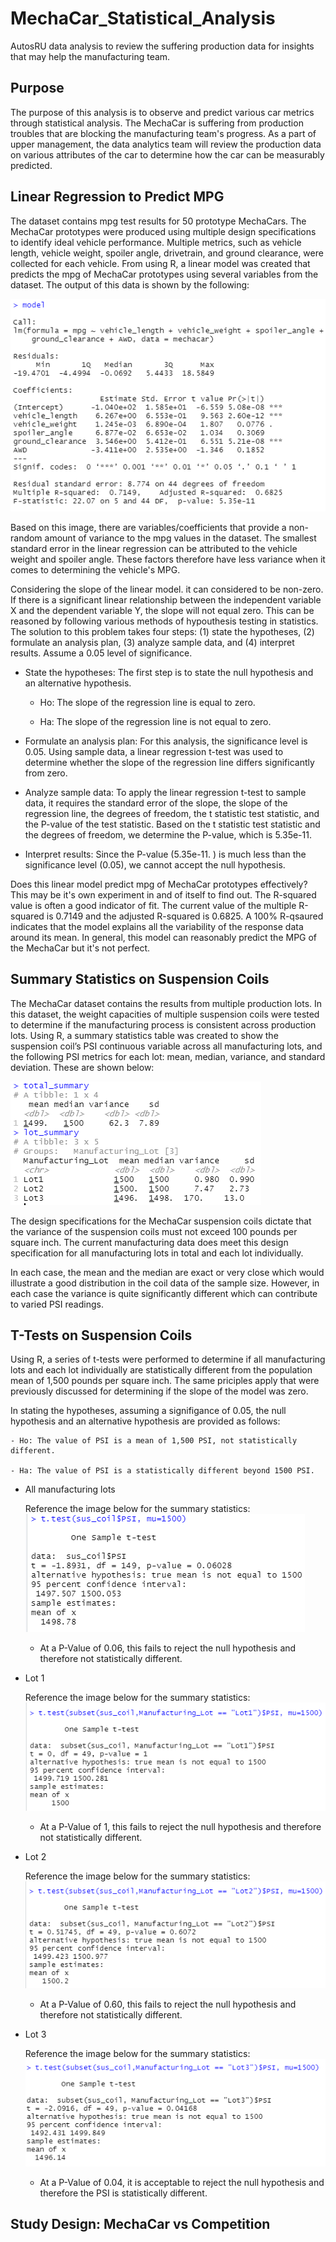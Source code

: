 # MechaCar_Statistical_Analysis
AutosRU data analysis to review the suffering production data for insights that may help the manufacturing team.

## Purpose 
The purpose of this analysis is to observe and predict various car metrics through statistical analysis. The MechaCar is suffering from production troubles that are blocking the manufacturing team's progress. As a part of upper management, the data analytics team will review the production data on various attributes of the car to determine how the car can be measurably predicted. 

## Linear Regression to Predict MPG

The dataset contains mpg test results for 50 prototype MechaCars. The MechaCar prototypes were produced using multiple design specifications to identify ideal vehicle performance. Multiple metrics, such as vehicle length, vehicle weight, spoiler angle, drivetrain, and ground clearance, were collected for each vehicle. From using R, a linear model was created that predicts the mpg of MechaCar prototypes using several variables from the dataset. The output of this data is shown by the following:

![Deliverable1:MPG_LinReg](./Resources/Deliverable1_MPG_Linear_Reg.PNG)

Based on this image, there are variables/coefficients that provide a non-random amount of variance to the mpg values in the dataset. The smallest standard error in the linear regression can be attributed to the vehicle weight and spoiler angle. These factors therefore have less variance when it comes to determining the vehicle's MPG.

Considering the slope of the linear model. it can considered to be non-zero. If there is a significant linear relationship between the independent variable X and the dependent variable Y, the slope will not equal zero. This can be reasoned by following various methods of hypouthesis testing in statistics. The solution to this problem takes four steps: (1) state the hypotheses, (2) formulate an analysis plan, (3) analyze sample data, and (4) interpret results. Assume a 0.05 level of significance.

- State the hypotheses: The first step is to state the null hypothesis and an alternative hypothesis.
  - Ho: The slope of the regression line is equal to zero.

  - Ha: The slope of the regression line is not equal to zero.

- Formulate an analysis plan: For this analysis, the significance level is 0.05. Using sample data, a linear regression t-test was used to determine whether the slope of the regression line differs significantly from zero.

- Analyze sample data: To apply the linear regression t-test to sample data, it requires the standard error of the slope, the slope of the regression line, the degrees of freedom, the t statistic test statistic, and the P-value of the test statistic. Based on the t statistic test statistic and the degrees of freedom, we determine the P-value, which is 5.35e-11. 

- Interpret results: Since the P-value (5.35e-11. ) is much less than the significance level (0.05), we cannot accept the null hypothesis.

Does this linear model predict mpg of MechaCar prototypes effectively? This may be it's own experiment in and of itself to find out. The R-squared value is often a good indicator of fit. The current value of the multiple R-squared is 0.7149 and the adjusted R-squared is 0.6825. A 100% R-qsaured indicates that the model explains all the variability of the response data around its mean. In general, this model can reasonably predict the MPG of the MechaCar but it's not perfect.

## Summary Statistics on Suspension Coils

The MechaCar dataset contains the results from multiple production lots. In this dataset, the weight capacities of multiple suspension coils were tested to determine if the manufacturing process is consistent across production lots. Using R, a summary statistics table was created to show the suspension coil’s PSI continuous variable across all manufacturing lots, and the following PSI metrics for each lot: mean, median, variance, and standard deviation. These are shown below:

![Deliverable2:Sus_Coil](./Resources/Deliverable2_Sus_Coil.PNG)

The design specifications for the MechaCar suspension coils dictate that the variance of the suspension coils must not exceed 100 pounds per square inch. The current manufacturing data does meet this design specification for all manufacturing lots in total and each lot individually.

In each case, the mean and the median are exact or very close which would illustrate a good distribution in the coil data of the sample size. However, in each case the variance is quite significantly different which can contribute to varied PSI readings.

## T-Tests on Suspension Coils

Using R, a series of t-tests were performed to determine if all manufacturing lots and each lot individually are statistically different from the population mean of 1,500 pounds per square inch. The same priciples apply that were previously discussed for determining if the slope of the model was zero. 

In stating the hypotheses, assuming a signifigance of 0.05, the null hypothesis and an alternative hypothesis are provided as follows:

    - Ho: The value of PSI is a mean of 1,500 PSI, not statistically different.

    - Ha: The value of PSI is a statistically different beyond 1500 PSI.


- All manufacturing lots

    Reference the image below for the summary statistics:
    ![Deliverable3:All_Lots](./Resources/Deliverable3_t_test_allLots.PNG)

    - At a P-Value of 0.06, this fails to reject the null hypothesis and therefore not statistically different.

- Lot 1

    Reference the image below for the summary statistics:
    ![Deliverable3:Lot1](./Resources/Deliverable3_t_test_Lot1.PNG)

    - At a P-Value of 1, this fails to reject the null hypothesis and therefore not statistically different.

- Lot 2

    Reference the image below for the summary statistics:
    ![Deliverable3:Lot2](./Resources/Deliverable3_t_test_Lot2.PNG)

    - At a P-Value of 0.60, this fails to reject the null hypothesis and therefore not statistically different.

- Lot 3

    Reference the image below for the summary statistics:
    ![Deliverable3:Lot3](./Resources/Deliverable3_t_test_Lot3.PNG)

    - At a P-Value of 0.04, it is acceptable to reject the null hypothesis and therefore the PSI is statistically different.

## Study Design: MechaCar vs Competition

